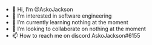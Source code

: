 - 👋 Hi, I’m @AskoJackson
- 👀 I’m interested in software engineering
- 🌱 I’m currently learning nothing at the moment
- 💞️ I’m looking to collaborate on nothing at the moment
- 📫 How to reach me on discord AskoJackson#6155

<!---
AskoJackson/AskoJackson is a ✨ special ✨ repository because its `README.md` (this file) appears on your GitHub profile.
You can click the Preview link to take a look at your changes.
--->
